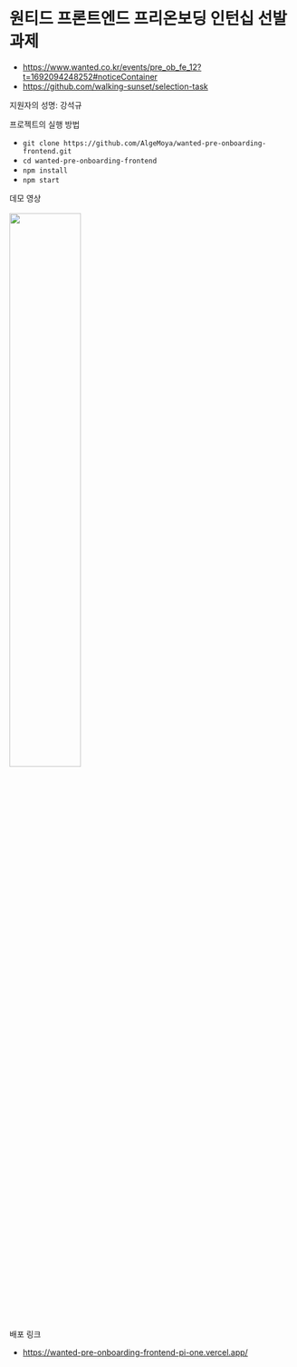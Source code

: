 # 원티드 프론트엔드 프리온보딩 인턴십 선발과제

- https://www.wanted.co.kr/events/pre_ob_fe_12?t=1692094248252#noticeContainer <br />
- https://github.com/walking-sunset/selection-task

지원자의 성명: 강석규

프로젝트의 실행 방법
- `git clone https://github.com/AlgeMoya/wanted-pre-onboarding-frontend.git`
- `cd wanted-pre-onboarding-frontend`
- `npm install`
- `npm start`

데모 영상
<br />
<br />
<img src="https://github.com/AlgeMoya/wanted-pre-onboarding-frontend/assets/8746067/17da9a00-28f8-41a1-ac48-dd097cbc0ebd" width=50%/>

배포 링크
- https://wanted-pre-onboarding-frontend-pi-one.vercel.app/
